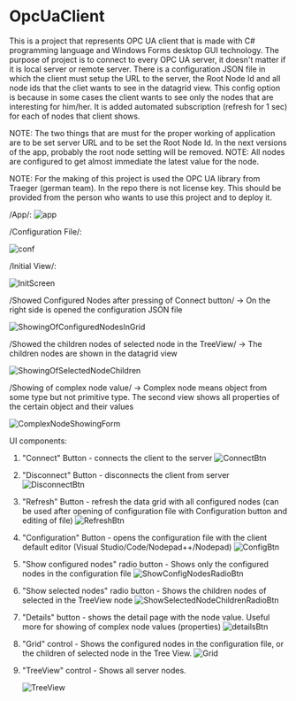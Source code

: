 # OpcUaClient

This is a project that represents OPC UA client that is made with C# programming language and Windows Forms desktop GUI technology. 
The purpose of project is to connect to every OPC UA server, it doesn't matter if it is local server or remote server. There is a 
configuration JSON file in which the client must setup the URL to the server, the Root Node Id and all node ids
that the cliet wants to see in the datagrid view. This config option is because in some cases the client wants to see only the nodes
that are interesting for him/her. It is added automated subscription (refresh for 1 sec) for each of nodes that client shows.

NOTE: The two things that are must for the proper working of application are to be set server URL and to be set the Root Node Id. 
In the next versions of the app, probably the root node setting will be removed.
NOTE: All nodes are configured to get almost immediate the latest value for the node.

NOTE: For the making of this project is used the OPC UA library from Traeger (german team). In the repo there is not license key. This should be provided from the person who wants to use this project and to deploy it.

/App/:
![app](https://github.com/velizar92/OpcUaClient/assets/40525254/c50bbce5-bf37-433f-a48f-a855b779d619)


/Configuration File/:

![conf](https://github.com/velizar92/OpcUaClient/assets/40525254/1f47d228-7053-4b7b-b6cf-54cfdce39d32)

/Initial View/:

![InitScreen](https://github.com/velizar92/OpcUaClient/assets/40525254/99030fa2-1fac-4b7e-b15f-ed36e33a4a59)

/Showed Configured Nodes after pressing of Connect button/ -> On the right side is opened the configuration JSON file

![ShowingOfConfiguredNodesInGrid](https://github.com/velizar92/OpcUaClient/assets/40525254/5e3ff448-8325-4714-a7bc-4886930405fe)

/Showed the children nodes of selected node in the TreeView/ -> The children nodes are shown in the datagrid view

![ShowingOfSelectedNodeChildren](https://github.com/velizar92/OpcUaClient/assets/40525254/993ffd23-8011-45b9-a527-52483c20922f)

/Showing of complex node value/ -> Complex node means object from some type but not primitive type.
The second view shows all properties of the certain object and their values

![ComplexNodeShowingForm](https://github.com/velizar92/OpcUaClient/assets/40525254/5b3f7d83-f53e-430f-99e4-c050ae372686)

UI components:

  1. "Connect" Button - connects the client to the server  ![ConnectBtn](https://github.com/velizar92/OpcUaClient/assets/40525254/c9fbf11c-7db4-40c7-a9ba-f7642385162f)

  2. "Disconnect" Button - disconnects the client from server ![DisconnectBtn](https://github.com/velizar92/OpcUaClient/assets/40525254/01ad3b7a-8ba2-4935-9758-b4654eb131b7)
  3. "Refresh" Button - refresh the data grid with all configured nodes (can be used after opening of configuration file with Configuration button and editing of file)
     ![RefreshBtn](https://github.com/velizar92/OpcUaClient/assets/40525254/9a4f1907-a29b-4fa3-a67b-1cd8e1e4bd04)
  4. "Configuration" Button - opens the configuration file with the client default editor (Visual Studio/Code/Nodepad++/Nodepad) ![ConfigBtn](https://github.com/velizar92/OpcUaClient/assets/40525254/2e5de171-c754-4f96-96eb-63e972c99c4f)

  5. "Show configured nodes" radio button - Shows only the configured nodes in the configuration file ![ShowConfigNodesRadioBtn](https://github.com/velizar92/OpcUaClient/assets/40525254/2605759f-0454-491b-93a4-fbb516d134c6)
  6. "Show selected nodes" radio button - Shows the children nodes of selected in the TreeView node ![ShowSelectedNodeChildrenRadioBtn](https://github.com/velizar92/OpcUaClient/assets/40525254/d4fa2dbf-fd38-418a-98ad-a458af84acda)
  7. "Details" button - shows the detail page with the node value. Useful more for showing of complex node values (properties) ![detailsBtn](https://github.com/velizar92/OpcUaClient/assets/40525254/ea51a701-42a9-42f6-9d54-ea901c64bade)
  8. "Grid" control - Shows the configured nodes in the configuration file, or the children of selected node in the Tree View.
    ![Grid](https://github.com/velizar92/OpcUaClient/assets/40525254/1a31b59d-d790-497f-99de-cd832ceeca18)
  9. "TreeView" control - Shows all server nodes.
      
      ![TreeView](https://github.com/velizar92/OpcUaClient/assets/40525254/03786ab8-0df2-41a1-957f-e103d9daffa9)


     







